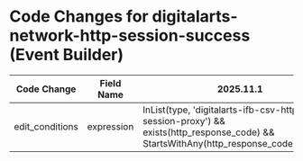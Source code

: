 # Code Changes for digitalarts-network-http-session-success (Event Builder)

| Code Change | Field Name | 2025.11.1 | 2025.12.1 |
|-------------|------------|-----------|------------|
| edit_conditions | expression | InList(type, 'digitalarts-ifb-csv-http-session-proxy') && exists(http_response_code) && StartsWithAny(http_response_code,'1','2','3') | InList(type, 'digitalarts-ifb-csv-http-session-proxy') && StartsWithAny(http_response_code,'1','2','3') |
